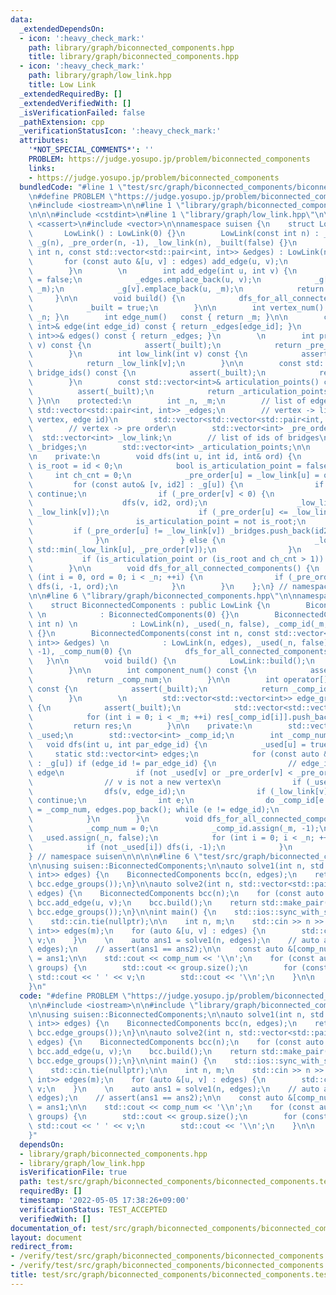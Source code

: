 ```yaml
---
data:
  _extendedDependsOn:
  - icon: ':heavy_check_mark:'
    path: library/graph/biconnected_components.hpp
    title: library/graph/biconnected_components.hpp
  - icon: ':heavy_check_mark:'
    path: library/graph/low_link.hpp
    title: Low Link
  _extendedRequiredBy: []
  _extendedVerifiedWith: []
  _isVerificationFailed: false
  _pathExtension: cpp
  _verificationStatusIcon: ':heavy_check_mark:'
  attributes:
    '*NOT_SPECIAL_COMMENTS*': ''
    PROBLEM: https://judge.yosupo.jp/problem/biconnected_components
    links:
    - https://judge.yosupo.jp/problem/biconnected_components
  bundledCode: "#line 1 \"test/src/graph/biconnected_components/biconnected_components.test.cpp\"\
    \n#define PROBLEM \"https://judge.yosupo.jp/problem/biconnected_components\"\n\
    \n#include <iostream>\n\n#line 1 \"library/graph/biconnected_components.hpp\"\n\
    \n\n\n#include <cstdint>\n#line 1 \"library/graph/low_link.hpp\"\n\n\n\n#include\
    \ <cassert>\n#include <vector>\n\nnamespace suisen {\n    struct LowLink {\n \
    \       LowLink() : LowLink(0) {}\n        LowLink(const int n) : _n(n), _m(0),\
    \ _g(n), _pre_order(n, -1), _low_link(n), _built(false) {}\n        LowLink(const\
    \ int n, const std::vector<std::pair<int, int>> &edges) : LowLink(n) {\n     \
    \       for (const auto &[u, v] : edges) add_edge(u, v);\n            build();\n\
    \        }\n        \n        int add_edge(int u, int v) {\n            _built\
    \ = false;\n            _edges.emplace_back(u, v);\n            _g[u].emplace_back(v,\
    \ _m);\n            _g[v].emplace_back(u, _m);\n            return _m++;\n   \
    \     }\n\n        void build() {\n            dfs_for_all_connected_components();\n\
    \            _built = true;\n        }\n\n        int vertex_num() const { return\
    \ _n; }\n        int edge_num()   const { return _m; }\n\n        const std::pair<int,\
    \ int>& edge(int edge_id) const { return _edges[edge_id]; }\n        const std::vector<std::pair<int,\
    \ int>>& edges() const { return _edges; }\n        \n        int pre_order(int\
    \ v) const {\n            assert(_built);\n            return _pre_order[v];\n\
    \        }\n        int low_link(int v) const {\n            assert(_built);\n\
    \            return _low_link[v];\n        }\n\n        const std::vector<int>&\
    \ bridge_ids() const {\n            assert(_built);\n            return _bridges;\n\
    \        }\n        const std::vector<int>& articulation_points() const {\n  \
    \          assert(_built);\n            return _articulation_points;\n       \
    \ }\n\n    protected:\n        int _n, _m;\n        // list of edges\n       \
    \ std::vector<std::pair<int, int>> _edges;\n        // vertex -> list of (adjacent\
    \ vertex, edge id)\n        std::vector<std::vector<std::pair<int, int>>> _g;\n\
    \        // vertex -> pre order\n        std::vector<int> _pre_order;\n      \
    \  std::vector<int> _low_link;\n        // list of ids of bridges\n        std::vector<int>\
    \ _bridges;\n        std::vector<int> _articulation_points;\n\n        bool _built;\n\
    \n    private:\n        void dfs(int u, int id, int& ord) {\n            bool\
    \ is_root = id < 0;\n            bool is_articulation_point = false;\n       \
    \     int ch_cnt = 0;\n            _pre_order[u] = _low_link[u] = ord++;\n   \
    \         for (const auto& [v, id2] : _g[u]) {\n                if (id == id2)\
    \ continue;\n                if (_pre_order[v] < 0) {\n                    ++ch_cnt;\n\
    \                    dfs(v, id2, ord);\n                    _low_link[u] = std::min(_low_link[u],\
    \ _low_link[v]);\n                    if (_pre_order[u] <= _low_link[v]) {\n \
    \                       is_articulation_point = not is_root;\n               \
    \         if (_pre_order[u] != _low_link[v]) _bridges.push_back(id2);\n      \
    \              }\n                } else {\n                    _low_link[u] =\
    \ std::min(_low_link[u], _pre_order[v]);\n                }\n            }\n \
    \           if (is_articulation_point or (is_root and ch_cnt > 1)) _articulation_points.push_back(u);\n\
    \        }\n\n        void dfs_for_all_connected_components() {\n            for\
    \ (int i = 0, ord = 0; i < _n; ++i) {\n                if (_pre_order[i] < 0)\
    \ dfs(i, -1, ord);\n            }\n        }\n    };\n} // namespace suisen\n\n\
    \n\n#line 6 \"library/graph/biconnected_components.hpp\"\n\nnamespace suisen {\n\
    \    struct BiconnectedComponents : public LowLink {\n        BiconnectedComponents()\
    \ \n            : BiconnectedComponents(0) {}\n        BiconnectedComponents(const\
    \ int n) \n            : LowLink(n), _used(_n, false), _comp_id(_m, -1), _comp_num(0)\
    \ {}\n        BiconnectedComponents(const int n, const std::vector<std::pair<int,\
    \ int>> &edges) \n            : LowLink(n, edges), _used(_n, false), _comp_id(_m,\
    \ -1), _comp_num(0) {\n            dfs_for_all_connected_components();\n     \
    \   }\n\n        void build() {\n            LowLink::build();\n            dfs_for_all_connected_components();\n\
    \        }\n\n        int component_num() const {\n            assert(_built);\n\
    \            return _comp_num;\n        }\n\n        int operator[](int edge_id)\
    \ const {\n            assert(_built);\n            return _comp_id[edge_id];\n\
    \        }\n        \n        std::vector<std::vector<int>> edge_groups() const\
    \ {\n            assert(_built);\n            std::vector<std::vector<int>> res(component_num());\n\
    \            for (int i = 0; i < _m; ++i) res[_comp_id[i]].push_back(i);\n   \
    \         return res;\n        }\n\n    private:\n        std::vector<int8_t>\
    \ _used;\n        std::vector<int> _comp_id;\n        int _comp_num;\n\n     \
    \   void dfs(int u, int par_edge_id) {\n            _used[u] = true;\n       \
    \     static std::vector<int> edges;\n            for (const auto &[v, edge_id]\
    \ : _g[u]) if (edge_id != par_edge_id) {\n                // edge_id is a new\
    \ edge\n                if (not _used[v] or _pre_order[v] < _pre_order[u]) edges.push_back(edge_id);\n\
    \                // v is not a new vertex\n                if (_used[v]) continue;\n\
    \                dfs(v, edge_id);\n                if (_low_link[v] < _pre_order[u])\
    \ continue;\n                int e;\n                do _comp_id[e = edges.back()]\
    \ = _comp_num, edges.pop_back(); while (e != edge_id);\n                _comp_num++;\n\
    \            }\n        }\n        void dfs_for_all_connected_components() {\n\
    \            _comp_num = 0;\n            _comp_id.assign(_m, -1);\n          \
    \  _used.assign(_n, false);\n            for (int i = 0; i < _n; ++i) {\n    \
    \            if (not _used[i]) dfs(i, -1);\n            }\n        }\n    };\n\
    } // namespace suisen\n\n\n\n#line 6 \"test/src/graph/biconnected_components/biconnected_components.test.cpp\"\
    \n\nusing suisen::BiconnectedComponents;\n\nauto solve1(int n, std::vector<std::pair<int,\
    \ int>> edges) {\n    BiconnectedComponents bcc(n, edges);\n    return std::make_pair(bcc.component_num(),\
    \ bcc.edge_groups());\n}\n\nauto solve2(int n, std::vector<std::pair<int, int>>\
    \ edges) {\n    BiconnectedComponents bcc(n);\n    for (const auto &[u, v] : edges)\
    \ bcc.add_edge(u, v);\n    bcc.build();\n    return std::make_pair(bcc.component_num(),\
    \ bcc.edge_groups());\n}\n\nint main() {\n    std::ios::sync_with_stdio(false);\n\
    \    std::cin.tie(nullptr);\n\n    int n, m;\n    std::cin >> n >> m;\n\n    std::vector<std::pair<int,\
    \ int>> edges(m);\n    for (auto &[u, v] : edges) {\n        std::cin >> u >>\
    \ v;\n    }\n    \n    auto ans1 = solve1(n, edges);\n    // auto ans2 = solve2(n,\
    \ edges);\n    // assert(ans1 == ans2);\n\n    const auto &[comp_num, groups]\
    \ = ans1;\n\n    std::cout << comp_num << '\\n';\n    for (const auto &group :\
    \ groups) {\n        std::cout << group.size();\n        for (const int v : group)\
    \ std::cout << ' ' << v;\n        std::cout << '\\n';\n    }\n\n    return 0;\n\
    }\n"
  code: "#define PROBLEM \"https://judge.yosupo.jp/problem/biconnected_components\"\
    \n\n#include <iostream>\n\n#include \"library/graph/biconnected_components.hpp\"\
    \n\nusing suisen::BiconnectedComponents;\n\nauto solve1(int n, std::vector<std::pair<int,\
    \ int>> edges) {\n    BiconnectedComponents bcc(n, edges);\n    return std::make_pair(bcc.component_num(),\
    \ bcc.edge_groups());\n}\n\nauto solve2(int n, std::vector<std::pair<int, int>>\
    \ edges) {\n    BiconnectedComponents bcc(n);\n    for (const auto &[u, v] : edges)\
    \ bcc.add_edge(u, v);\n    bcc.build();\n    return std::make_pair(bcc.component_num(),\
    \ bcc.edge_groups());\n}\n\nint main() {\n    std::ios::sync_with_stdio(false);\n\
    \    std::cin.tie(nullptr);\n\n    int n, m;\n    std::cin >> n >> m;\n\n    std::vector<std::pair<int,\
    \ int>> edges(m);\n    for (auto &[u, v] : edges) {\n        std::cin >> u >>\
    \ v;\n    }\n    \n    auto ans1 = solve1(n, edges);\n    // auto ans2 = solve2(n,\
    \ edges);\n    // assert(ans1 == ans2);\n\n    const auto &[comp_num, groups]\
    \ = ans1;\n\n    std::cout << comp_num << '\\n';\n    for (const auto &group :\
    \ groups) {\n        std::cout << group.size();\n        for (const int v : group)\
    \ std::cout << ' ' << v;\n        std::cout << '\\n';\n    }\n\n    return 0;\n\
    }"
  dependsOn:
  - library/graph/biconnected_components.hpp
  - library/graph/low_link.hpp
  isVerificationFile: true
  path: test/src/graph/biconnected_components/biconnected_components.test.cpp
  requiredBy: []
  timestamp: '2022-05-05 17:38:26+09:00'
  verificationStatus: TEST_ACCEPTED
  verifiedWith: []
documentation_of: test/src/graph/biconnected_components/biconnected_components.test.cpp
layout: document
redirect_from:
- /verify/test/src/graph/biconnected_components/biconnected_components.test.cpp
- /verify/test/src/graph/biconnected_components/biconnected_components.test.cpp.html
title: test/src/graph/biconnected_components/biconnected_components.test.cpp
---
```

